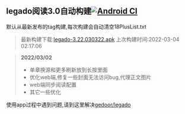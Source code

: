 ## legado阅读3.0自动构建[![Android CI](https://github.com/10bits/gedoor-Build/workflows/Android%20CI/badge.svg)](https://github.com/10bits/gedoor-Build/actions)

默认从最新发布的tag构建,每次构建会自动清空18PlusList.txt

> 最新构建下载:[legado-3.22.030322.apk](https://github.com/crby2333/gedoor-Build/releases/download/legado-3.22.030322/legado-3.22.030322.apk) 上次构建时间:2022-03-04 02:17:06
<!--start-->
> **2022/03/02**
> 
> * 单章换源和更多刷新放到长按里面
> * 优化web端,修复一些封面无法访问bug,代理正文图片
> * web端同步阅读配置
> * 其它一些优化
<!--end-->
  
使用app过程中遇到问题,请到这里解决[gedoor/legado](https://github.com/gedoor/legado/issues)

